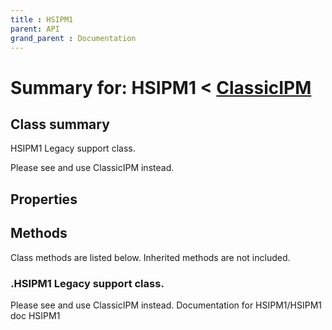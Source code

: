 ```yaml
---
title : HSIPM1
parent: API
grand_parent : Documentation
---
```

# Summary for: **HSIPM1**  < [ClassicIPM](ClassicIPM.html)

## Class summary

HSIPM1 Legacy support class.

Please see and use ClassicIPM instead.

## Properties


## Methods

Class methods are listed below. Inherited methods are not included.

### .**HSIPM1** Legacy support class.

Please see and use ClassicIPM instead.
Documentation for HSIPM1/HSIPM1
doc HSIPM1


